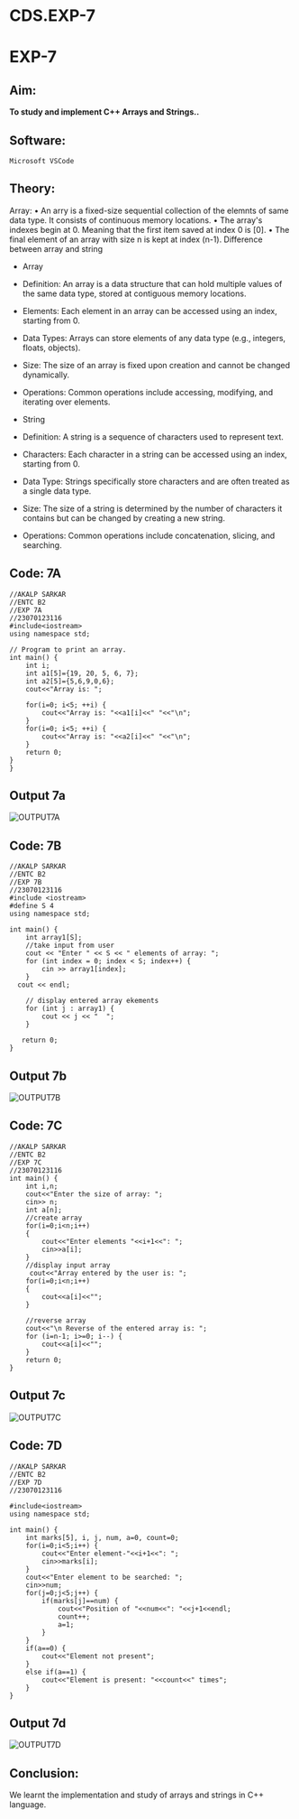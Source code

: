 # CDS.EXP-7
# EXP-7

## Aim:
**To study and implement C++ Arrays and Strings..**

## Software:
`Microsoft VSCode`

## Theory:
Array: • An arry is a fixed-size sequential collection of the elemnts of same data type. It consists of continuous memory locations. • The array's indexes begin at 0. Meaning that the first item saved at index 0 is [0]. • The final element of an array with size n is kept at index (n-1).
Difference between array and string
- Array
- Definition: An array is a data structure that can hold multiple values of the same data type, stored at contiguous memory locations.
- Elements: Each element in an array can be accessed using an index, starting from 0.
- Data Types: Arrays can store elements of any data type (e.g., integers, floats, objects).
- Size: The size of an array is fixed upon creation and cannot be changed dynamically.
- Operations: Common operations include accessing, modifying, and iterating over elements.

- String
- Definition: A string is a sequence of characters used to represent text.
- Characters: Each character in a string can be accessed using an index, starting from 0.
- Data Type: Strings specifically store characters and are often treated as a single data type.
- Size: The size of a string is determined by the number of characters it contains but can be changed by creating a new string.
- Operations: Common operations include concatenation, slicing, and searching.




## Code: 7A
```
//AKALP SARKAR
//ENTC B2
//EXP 7A
//23070123116
#include<iostream>
using namespace std; 

// Program to print an array. 
int main() {
    int i;
    int a1[5]={19, 20, 5, 6, 7};
    int a2[5]={5,6,9,0,6};
    cout<<"Array is: ";

    for(i=0; i<5; ++i) {
        cout<<"Array is: "<<a1[i]<<" "<<"\n";
    }
    for(i=0; i<5; ++i) {
        cout<<"Array is: "<<a2[i]<<" "<<"\n";
    }
    return 0;
}
}
```
## Output 7a
![OUTPUT7A](https://github.com/user-attachments/assets/f1a3199c-ed6a-4b74-aeeb-7edabd1742d5)
## Code: 7B 
```
//AKALP SARKAR
//ENTC B2
//EXP 7B
//23070123116
#include <iostream>
#define S 4
using namespace std;

int main() {
    int array1[S];
    //take input from user
    cout << "Enter " << S << " elements of array: ";
    for (int index = 0; index < S; index++) {
        cin >> array1[index];
    }
  cout << endl;

    // display entered array ekements
    for (int j : array1) {
        cout << j << "  ";
    }

   return 0;
}
```
## Output 7b
![OUTPUT7B](https://github.com/user-attachments/assets/6d6fb5e2-5ba7-4862-b825-5ce5b6d8c36e)
## Code: 7C 
```
//AKALP SARKAR
//ENTC B2
//EXP 7C
//23070123116
int main() {
    int i,n;
    cout<<"Enter the size of array: ";
    cin>> n;
    int a[n]; 
    //create array
    for(i=0;i<n;i++)
    {
        cout<<"Enter elements "<<i+1<<": ";
        cin>>a[i];
    }
    //display input array
     cout<<"Array entered by the user is: ";
    for(i=0;i<n;i++)
    {
        cout<<a[i]<<"";
    }

    //reverse array
    cout<<"\n Reverse of the entered array is: "; 
    for (i=n-1; i>=0; i--) {
        cout<<a[i]<<"";
    }
    return 0; 
}
```
## Output 7c
![OUTPUT7C](https://github.com/user-attachments/assets/8640fa13-b582-4f5d-8069-bd28f3e7d97b)
## Code: 7D 
```
//AKALP SARKAR
//ENTC B2
//EXP 7D
//23070123116

#include<iostream>
using namespace std;

int main() {
    int marks[5], i, j, num, a=0, count=0;
    for(i=0;i<5;i++) {
        cout<<"Enter element-"<<i+1<<": ";
        cin>>marks[i];
    }
    cout<<"Enter element to be searched: ";
    cin>>num;
    for(j=0;j<5;j++) {
        if(marks[j]==num) {
            cout<<"Position of "<<num<<": "<<j+1<<endl;
            count++;
            a=1;
        }
    }
    if(a==0) {
        cout<<"Element not present";
    }
    else if(a==1) {
        cout<<"Element is present: "<<count<<" times";
    }
}
```
## Output 7d
![OUTPUT7D](https://github.com/user-attachments/assets/d474f53b-c374-4126-a79a-d78779d6a442)
## Conclusion:
We learnt the implementation and study of arrays and strings in C++ language.
